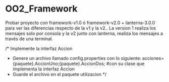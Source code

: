 # OO2_Framework

Probar proyecto con framework-v1.0 ó framework-v2.0 + lanterna-3.0.0 para ver las diferencias respecto de la v1 y la v2.. La version 1 realiza los mensajes solo por consola y la v2 junto con lanterna, realiza los mensajes a través de una terminal.


/* Implemente la interfaz Accion
- Genere un archivo llamado config.properties con lo siguiente:
	acciones={paquete}.AccionUno;{paquete}.AccionDos; #con su clase que implementa la interfaz Accion
- Guarde el archivo en el paquete utilizacion */

